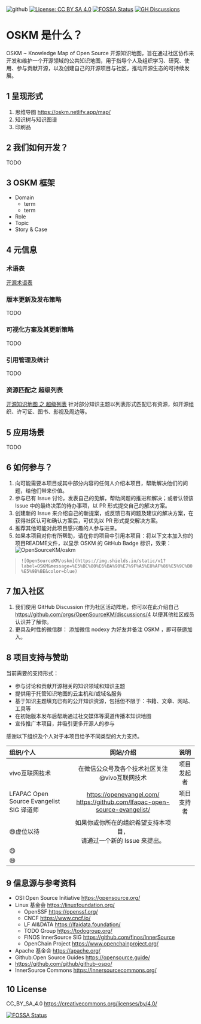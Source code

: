 ![github](https://img.shields.io/static/v1?label=OSKM&message=%E5%BC%80%E6%BA%90%E7%9F%A5%E8%AF%86%E5%9C%B0%E5%9B%BE&color=blue)
[![License: CC BY SA 4.0](https://img.shields.io/badge/License-CC_BY_SA_4.0-green.svg)](https://creativecommons.org/licenses/by/4.0/)
[![FOSSA Status](https://app.fossa.com/api/projects/git%2Bgithub.com%2FOpenSourceKM%2Foskm.svg?type=shield)](https://app.fossa.com/projects/git%2Bgithub.com%2FOpenSourceKM%2Foskm?ref=badge_shield)
[![GH Discussions](https://img.shields.io/badge/OSKM-Discussions-green)](https://github.com/orgs/OpenSourceKM/discussions)


# OSKM 是什么？  
OSKM ~ Knowledge Map of Open Source 开源知识地图，旨在通过社区协作来开发和维护一个开源领域的公共知识地图，用于指导个人及组织学习、研究、使用、参与贡献开源，以及创建自己的开源项目与社区，推动开源生态的可持续发展。

## 1 呈现形式
1. 思维导图 https://oskm.netlify.app/map/  
2. 知识树与知识图谱       
3. 印刷品  


## 2 我们如何开发？
TODO 


## 3 OSKM 框架
- Domain
  - term 
  - term
- Role 
- Topic 
- Story & Case 

## 4 元信息
### 术语表 
[开源术语表](https://github.com/opensourcekm/glossary)

### 版本更新及发布策略
TODO

### 可视化方案及其更新策略
TODO

###  引用管理及统计 
TODO

### 资源匹配之 超级列表
[开源知识地图 之 超级列表](https://github.com/OpenSourceKM/list-of-list) 针对部分知识主题以列表形式匹配已有资源，如开源组织、许可证、图书、影视及周边等。

## 5 应用场景
TODO


## 6 如何参与？
1. 向可能需要本项目或其中部分内容的任何人介绍本项目，帮助解决他们的问题，给他们带来价值。
2. 参与已有 Issue 讨论，发表自己的见解，帮助问题的推进和解决；或者认领该 Issue 中的最终决策的待办事项，以 PR 形式提交自己的解决方案。
3. 创建新的 Issue 来介绍自己的新提案，或反馈已有问题及建议的解决方案，在获得社区认可和确认方案后，可优先以 PR 形式提交解决方案。
4. 推荐其他可能对此项目感兴趣的人参与进来。
5. 如果本项目对你有所帮助，请在你的项目中引用本项目：将以下文本加入你的项目README文件，以显示 OSKM 的 GitHub Badge 标识，效果：![OpenSourceKM/oskm](https://img.shields.io/static/v1?label=OSKM&message=%E5%BC%80%E6%BA%90%E7%9F%A5%E8%AF%86%E5%9C%B0%E5%9B%BE&color=blue) 

> ````![OpenSourceKM/oskm](https://img.shields.io/static/v1?label=OSKM&message=%E5%BC%80%E6%BA%90%E7%9F%A5%E8%AF%86%E5%9C%B0%E5%9B%BE&color=blue) ````


## 7 加入社区
1. 我们使用 GitHub Discussion 作为社区活动阵地，你可以在此介绍自己  https://github.com/orgs/OpenSourceKM/discussions/4 以便其他社区成员认识并了解你。
2. 更具及时性的微信群：  添加微信 nodexy 为好友并备注 OSKM ，即可获邀加入。


## 8 项目支持与赞助
当前需要的支持形式：
- 参与讨论和贡献开源相关的知识领域和知识主题
- 提供用于托管知识地图的云主机和/或域名服务 
- 基于知识主题填充已有的公开知识资源，包括但不限于：书籍、文章、网站、工具等 
- 在初始版本发布后帮助通过社交媒体等渠道传播本知识地图 
- 宣传推广本项目，并吸引更多开源人的参与

感谢以下组织及个人对于本项目给予不同类型的大力支持。

|组织/个人|网站/介绍|说明|
|:----|:----:|:----:|
| vivo互联网技术  | 在微信公众号及各个技术社区关注 @vivo互联网技术   |  项目发起者  |
| LFAPAC Open Source Evangelist SIG  译道师|  https://openevangel.com/<br/>https://github.com/lfapac-open-source-evangelist/  |   项目支持者  |
| :smile:虚位以待 | 如果你或你所在的组织希望支持本项目，<br/>请通过一个新的 Issue 来提出。 |  | 
| :smile:| | |
| :smile:| | |


## 9 信息源与参考资料
* OSI:Open Source Initiative  https://opensource.org/
* Linux 基金会  https://linuxfoundation.org/ 
    * OpenSSF https://openssf.org/ 
    * CNCF https://www.cncf.io/ 
    * LF AI&DATA https://lfaidata.foundation/ 
    * TODO Group https://todogroup.org/ 
    * FINOS InnerSource SIG https://github.com/finos/InnerSource
    * OpenChain Project https://www.openchainproject.org/ 
* Apache 基金会 https://apache.org/
* Github:Open Source Guides https://opensource.guide/
* https://github.com/github/github-ospo/
* InnerSource Commons https://innersourcecommons.org/ 


## 10 License
CC_BY_SA_4.0 https://creativecommons.org/licenses/by/4.0/

[![FOSSA Status](https://app.fossa.com/api/projects/git%2Bgithub.com%2FOpenSourceKM%2Foskm.svg?type=large)](https://app.fossa.com/projects/git%2Bgithub.com%2FOpenSourceKM%2Foskm?ref=badge_large)
